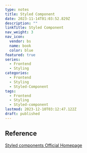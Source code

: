 ```yaml
---
type: notes
title: Styled Component
date: 2023-11-14T01:03:52.829Z
description: ""
linkTitle: Styled Component
nav_weight: 3
nav_icon:
  vendor: bs
  name: book
  color: blue
featured: true
series:
  - Frontend
  - Styling
categories:
  - Frontend
  - Styling
  - Styled-Component
tags:
  - Frontend
  - Styling
  - Styled-component
lastmod: 2023-12-10T03:12:47.122Z
draft: published
---
```


## Reference

[Styled components Official Homepage](https://styled-components.com/)
